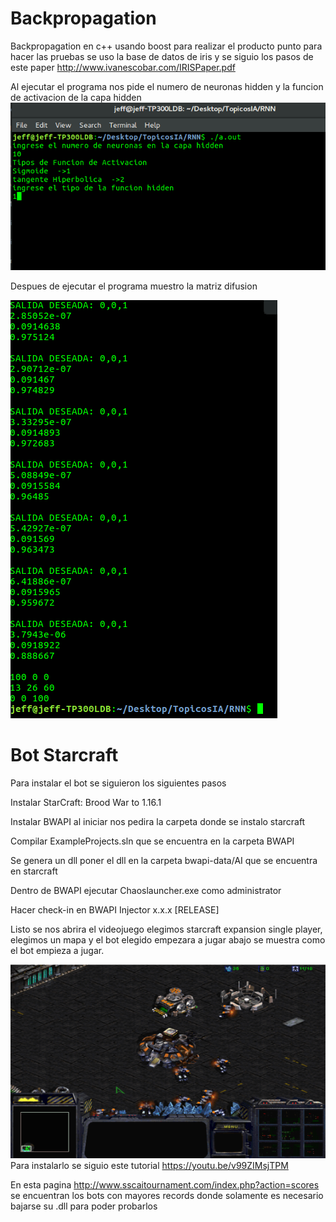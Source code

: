 # Backpropagation
Backpropagation en c++ usando boost para realizar el producto punto
para hacer las pruebas se uso la base de datos de iris y se siguio los pasos
de este paper http://www.ivanescobar.com/IRISPaper.pdf


Al ejecutar el programa nos pide el numero de neuronas hidden y la funcion de activacion de la capa hidden
![alt text](/entradas.png "Entradas para poder ejecutar el programa")


Despues de ejecutar el programa muestro la matriz difusion 

![alt text](/resultados.png "Salida del programa")

# Bot Starcraft


Para instalar el bot se siguieron los siguientes pasos

Instalar StarCraft: Brood War to 1.16.1

Instalar BWAPI al iniciar nos pedira la carpeta donde se instalo starcraft

Compilar ExampleProjects.sln que se encuentra en la carpeta BWAPI

Se genera un dll poner el dll en la carpeta bwapi-data/AI que se encuentra en starcraft

Dentro de BWAPI ejecutar Chaoslauncher.exe como administrator

Hacer check-in en BWAPI Injector x.x.x [RELEASE]

Listo se nos abrira el videojuego elegimos starcraft expansion single player,
elegimos un mapa y el bot elegido empezara a jugar abajo se muestra como el bot
empieza a jugar.


![alt text](/bot.png "Bot Ejemplo Jugando")
Para instalarlo se siguio este tutorial https://youtu.be/v99ZIMsjTPM

En esta pagina http://www.sscaitournament.com/index.php?action=scores 
se encuentran los bots con mayores records donde solamente es
necesario bajarse su .dll para poder probarlos




